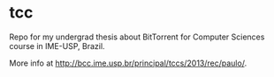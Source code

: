 tcc
===

Repo for my undergrad thesis about BitTorrent for Computer Sciences course in IME-USP, Brazil.

More info at http://bcc.ime.usp.br/principal/tccs/2013/rec/paulo/.
